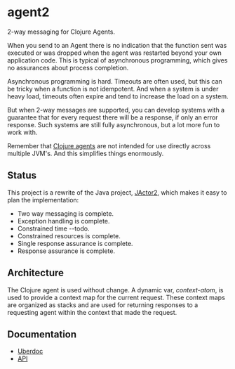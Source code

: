 # agent2
2-way messaging for Clojure Agents.

When you send to an Agent there is no indication that the function
sent was executed or was dropped when the agent was restarted beyond
your own application code. This is typical of asynchronous programming,
which gives no assurances about process completion.

Asynchronous programming is hard. Timeouts are often used, but this can
be tricky when a function is not idempotent. And when a system is under
heavy load, timeouts often expire and tend to increase the load on
a system.

But when 2-way messages are supported, you can develop systems with a
guarantee that for every request there will be a response, if only
an error response. Such systems are still fully asynchronous, but a 
lot more fun to work with.

Remember that [Clojure agents](http://clojure.org/agents) are not intended for use directly across 
multiple JVM's. And this simplifies things enormously.

## Status

This project is a rewrite of the Java project, 
[JActor2](https://github.com/laforge49/JActor2), 
which makes it
easy to plan the implementation:

  - Two way messaging is complete.
  - Exception handling is complete.
  - Constrained time --todo.
  - Constrained resources is complete.
  - Single response assurance is complete.
  - Response assurance is complete.

## Architecture

The Clojure agent is used without change. A dynamic var, *context-atom*,
is used to provide a context map for the current request. These
context maps are organized as stacks and are used for returning responses
to a requesting agent within the context that made the request.

## Documentation

  - [Uberdoc](http://www.agilewiki.org/projects/agent2/uberdoc.html)
  - [API](http://www.agilewiki.org/projects/agent2/doc/index.html)
  